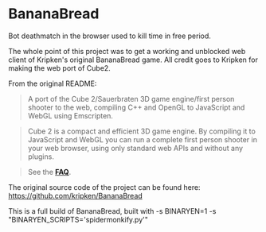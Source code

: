 # BananaBread
Bot deathmatch in the browser used to kill time in free period.

The whole point of this project was to get a working and unblocked web client of Kripken's original BananaBread game. All credit goes to Kripken for making the web port of Cube2.

From the original README:

>A port of the Cube 2/Sauerbraten 3D game engine/first person shooter to the
>web, compiling C++ and OpenGL to JavaScript and WebGL using Emscripten.

>Cube 2 is a compact and efficient 3D game engine. By compiling it
>to JavaScript and WebGL you can run a complete first person
>shooter in your web browser, using only standard web APIs and
>without any plugins.

>See the **[FAQ](https://github.com/kripken/BananaBread/wiki/FAQ)**.

The original source code of the project can be found here: https://github.com/kripken/BananaBread

This is a full build of BananaBread, built with -s BINARYEN=1 -s "BINARYEN_SCRIPTS='spidermonkify.py'"

